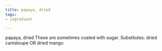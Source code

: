 ```yaml
---
title: papaya, dried
tags:
- ingredient

---
```

papaya, dried These are sometimes coated with sugar. Substitutes: dried cantaloupe OR dried mango
